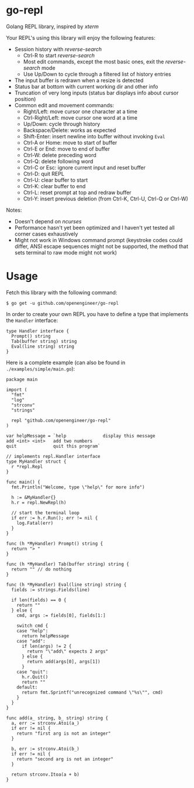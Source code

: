 # go-repl

Golang REPL library, inspired by *xterm*

Your REPL's using this library will enjoy the following features:
* Session history with *reverse-search*
  * Ctrl-R to start *reverse-search*
  * Most edit commands, except the most basic ones, exit the *reverse-search* mode
  * Use Up/Down to cycle through a filtered list of history entries
* The input buffer is redrawn when a resize is detected
* Status bar at bottom with current working dir and other info
* Truncation of very long inputs (status bar displays info about cursor position)
* Common edit and movement commands:
   * Right/Left: move cursor one character at a time
   * Ctrl-Right/Left: move cursor one word at a time
   * Up/Down: cycle through history
   * Backspace/Delete: works as expected
   * Shift-Enter: insert newline into buffer without invoking `Eval`
   * Ctrl-A or Home: move to start of buffer
   * Ctrl-E or End: move to end of buffer
   * Ctrl-W: delete preceding word
   * Ctrl-Q: delete following word
   * Ctrl-C or Esc: ignore current input and reset buffer
   * Ctrl-D: quit REPL
   * Ctrl-U: clear buffer to start
   * Ctrl-K: clear buffer to end
   * Ctrl-L: reset prompt at top and redraw buffer
   * Ctrl-Y: insert previous deletion (from Ctrl-K, Ctrl-U, Ctrl-Q or Ctrl-W)

Notes: 
*  Doesn't depend on *ncurses*
*  Performance hasn't yet been optimized and I haven't yet tested all corner cases exhaustively
*  Might not work in Windows command prompt (keystroke codes could differ, ANSI escape sequences might not be supported, the method that sets terminal to raw mode might not work)

# Usage

Fetch this library with the following command:
```shell
$ go get -u github.com/openengineer/go-repl
```

In order to create your own REPL you have to define a type that implements the `Handler` interface:
```golang
type Handler interface {
  Prompt() string
  Tab(buffer string) string
  Eval(line string) string
}
```

Here is a complete example (can also be found in `./examples/simple/main.go`):

```golang
package main

import (
  "fmt"
  "log"
  "strconv"
  "strings"

  repl "github.com/openengineer/go-repl"
)

var helpMessage = `help              display this message
add <int> <int>   add two numbers
quit              quit this program`

// implements repl.Handler interface
type MyHandler struct {
  r *repl.Repl
}

func main() {
  fmt.Println("Welcome, type \"help\" for more info")

  h := &MyHandler{}
  h.r = repl.NewRepl(h)

  // start the terminal loop
  if err := h.r.Run(); err != nil {
    log.Fatal(err)
  }
}

func (h *MyHandler) Prompt() string {
  return "> " 
}

func (h *MyHandler) Tab(buffer string) string {
  return "" // do nothing
}

func (h *MyHandler) Eval(line string) string {
  fields := strings.Fields(line)

  if len(fields) == 0 {
    return ""
  } else {
    cmd, args := fields[0], fields[1:]

    switch cmd {
    case "help":
      return helpMessage
    case "add":
      if len(args) != 2 {
        return "\"add\" expects 2 args"
      } else {
        return add(args[0], args[1])
      }
    case "quit":
      h.r.Quit()
      return ""
    default:
      return fmt.Sprintf("unrecognized command \"%s\"", cmd)
    }
  }
}

func add(a_ string, b_ string) string {
  a, err := strconv.Atoi(a_)
  if err != nil {
    return "first arg is not an integer"
  }

  b, err := strconv.Atoi(b_)
  if err != nil {
    return "second arg is not an integer"
  }

  return strconv.Itoa(a + b)
}
```
